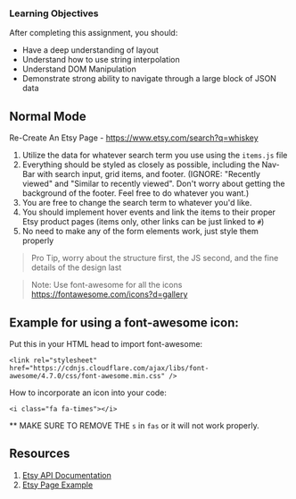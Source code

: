 ### Learning Objectives

After completing this assignment, you should:

- Have a deep understanding of layout
- Understand how to use string interpolation
- Understand DOM Manipulation
- Demonstrate strong ability to navigate through a large block of JSON data

## Normal Mode

Re-Create An Etsy Page - https://www.etsy.com/search?q=whiskey

1. Utilize the data for whatever search term you use using the `items.js` file
2. Everything should be styled as closely as possible, including the Nav-Bar with search input, grid items, and footer.
   (IGNORE: "Recently viewed" and "Similar to recently viewed". Don't worry about getting the background of the footer. Feel free to do whatever you want.)
3. You are free to change the search term to whatever you'd like.
4. You should implement hover events and link the items to their proper Etsy product pages (items only, other links can be just linked to `#`)
5. No need to make any of the form elements work, just style them properly

> Pro Tip, worry about the structure first, the JS second, and the fine details of the design last

> Note: Use font-awesome for all the icons
> https://fontawesome.com/icons?d=gallery

## Example for using a font-awesome icon:

Put this <link> in your HTML head to import font-awesome:

`<link
      rel="stylesheet"
      href="https://cdnjs.cloudflare.com/ajax/libs/font-awesome/4.7.0/css/font-awesome.min.css"
/>`

How to incorporate an icon into your code:

`<i class="fa fa-times"></i>`

\*\* MAKE SURE TO REMOVE THE `s` in `fas` or it will not work properly.

## Resources

1. [Etsy API Documentation](https://www.etsy.com/developers/documentation/reference/listing)
2. [Etsy Page Example](https://www.etsy.com/search?q=whiskey)
